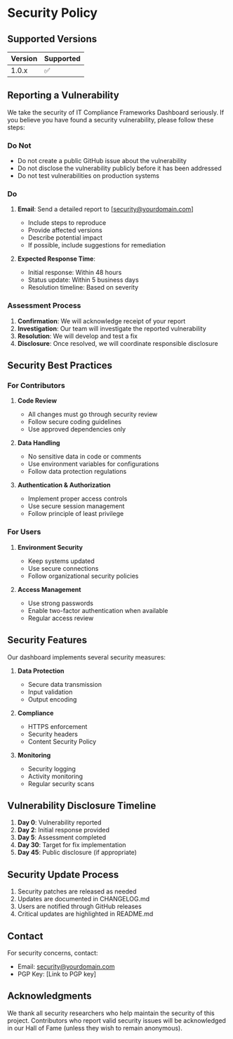 # Security Policy

## Supported Versions

| Version | Supported          |
| ------- | ------------------ |
| 1.0.x   | :white_check_mark: |

## Reporting a Vulnerability

We take the security of IT Compliance Frameworks Dashboard seriously. If you believe you have found a security vulnerability, please follow these steps:

### Do Not

- Do not create a public GitHub issue about the vulnerability
- Do not disclose the vulnerability publicly before it has been addressed
- Do not test vulnerabilities on production systems

### Do

1. **Email**: Send a detailed report to [security@yourdomain.com]
   - Include steps to reproduce
   - Provide affected versions
   - Describe potential impact
   - If possible, include suggestions for remediation

2. **Expected Response Time**:
   - Initial response: Within 48 hours
   - Status update: Within 5 business days
   - Resolution timeline: Based on severity

### Assessment Process

1. **Confirmation**: We will acknowledge receipt of your report
2. **Investigation**: Our team will investigate the reported vulnerability
3. **Resolution**: We will develop and test a fix
4. **Disclosure**: Once resolved, we will coordinate responsible disclosure

## Security Best Practices

### For Contributors

1. **Code Review**
   - All changes must go through security review
   - Follow secure coding guidelines
   - Use approved dependencies only

2. **Data Handling**
   - No sensitive data in code or comments
   - Use environment variables for configurations
   - Follow data protection regulations

3. **Authentication & Authorization**
   - Implement proper access controls
   - Use secure session management
   - Follow principle of least privilege

### For Users

1. **Environment Security**
   - Keep systems updated
   - Use secure connections
   - Follow organizational security policies

2. **Access Management**
   - Use strong passwords
   - Enable two-factor authentication when available
   - Regular access review

## Security Features

Our dashboard implements several security measures:

1. **Data Protection**
   - Secure data transmission
   - Input validation
   - Output encoding

2. **Compliance**
   - HTTPS enforcement
   - Security headers
   - Content Security Policy

3. **Monitoring**
   - Security logging
   - Activity monitoring
   - Regular security scans

## Vulnerability Disclosure Timeline

1. **Day 0**: Vulnerability reported
2. **Day 2**: Initial response provided
3. **Day 5**: Assessment completed
4. **Day 30**: Target for fix implementation
5. **Day 45**: Public disclosure (if appropriate)

## Security Update Process

1. Security patches are released as needed
2. Updates are documented in CHANGELOG.md
3. Users are notified through GitHub releases
4. Critical updates are highlighted in README.md

## Contact

For security concerns, contact:
- Email: security@yourdomain.com
- PGP Key: [Link to PGP key]

## Acknowledgments

We thank all security researchers who help maintain the security of this project. Contributors who report valid security issues will be acknowledged in our Hall of Fame (unless they wish to remain anonymous).
